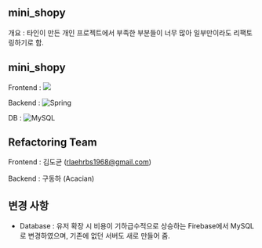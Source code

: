 ## mini_shopy
개요 : 타인이 만든 개인 프로젝트에서 부족한 부분들이 너무 많아 일부만이라도 리팩토링하기로 함.

## mini_shopy
Frontend : ![](https://img.shields.io/badge/React-20232A?style=for-the-badge&logo=react&logoColor=61DAFB)

Backend : ![Spring](https://img.shields.io/badge/spring-%236DB33F.svg?style=for-the-badge&logo=spring&logoColor=white)

DB : ![MySQL](https://img.shields.io/badge/mysql-4479A1.svg?style=for-the-badge&logo=mysql&logoColor=white)

## Refactoring Team
Frontend : 김도균 (rlaehrbs1968@gmail.com)

Backend : 구동하 (Acacian)

## 변경 사항
- Database : 유저 확장 시 비용이 기하급수적으로 상승하는 Firebase에서 MySQL로 변경하였으며, 기존에 없던 서버도 새로 만들어 줌.

